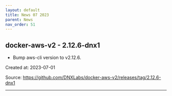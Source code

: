 ```yaml
---
layout: default
title: News 07 2023
parent: News
nav_order: 51
---
```




## docker-aws-v2 - 2.12.6-dnx1
- Bump aws-cli version to v2.12.6.

Created at: 2023-07-01

<!-- TODO: Include source link to the version tag -->
Source: https://github.com/DNXLabs/docker-aws-v2/releases/tag/2.12.6-dnx1

---

